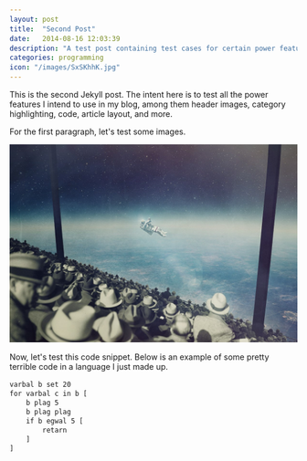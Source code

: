 ```yaml
---
layout: post
title:  "Second Post"
date:   2014-08-16 12:03:39
description: "A test post containing test cases for certain power features."
categories: programming
icon: "/images/SxSKhhK.jpg"
---
```

This is the second Jekyll post. The intent here is to test all the power features I intend to use in my blog, among them header images, category highlighting, code, article layout, and more.

For the first paragraph, let's test some images.

![](/images/SxSKhhK.jpg)

Now, let's test this code snippet. Below is an example of some pretty terrible code in a language I just made up.

    varbal b set 20
    for varbal c in b [
        b plag 5
        b plag plag
        if b egwal 5 [
            retarn
        ]
    ]